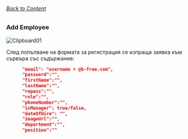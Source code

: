 ###### [Back to Content](/FrontEndReadMeFiles/README.md)

### Add Employee
![Clipboard01](https://github.com/yuchormanski/React-BMX-Project/assets/693307/f0dad9d2-4345-43db-90fb-c287728677b1)

След попълване на формата за регистрация се изпраща заявка към сървъра със съдържание:

```json
      "email": "username + @b-free.com",
      "password":"",
      "firstName":"",
      "lastName":"",
      "repass":"",
      "role":"",
      "phoneNumber":"",
      "isManager": true/false,
      "dateOfHire": "",
      "imageUrl":"",
      "department":"",
      "position":""
```
